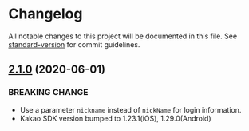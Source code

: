 # Changelog

All notable changes to this project will be documented in this file. See [standard-version](https://github.com/conventional-changelog/standard-version) for commit guidelines.

## [2.1.0](https://github.com/JeffGuKang/react-native-kakao/compare/2.0.3...2.1.0) (2020-06-01)


### BREAKING CHANGE

- Use a parameter `nickname` instead of `nickName` for login information.
- Kakao SDK version bumped to 1.23.1(iOS), 1.29.0(Android)